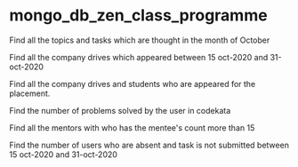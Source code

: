 # mongo_db_zen_class_programme
Find all the topics and tasks which are thought in the month of October

Find all the company drives which appeared between 15 oct-2020 and 31-oct-2020

Find all the company drives and students who are appeared for the placement.

Find the number of problems solved by the user in codekata

Find all the mentors with who has the mentee's count more than 15

Find the number of users who are absent and task is not submitted  between 15 oct-2020 and 31-oct-2020

